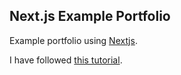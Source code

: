 ## Next.js Example Portfolio

Example portfolio using [Nextjs](https://nextjs.org/).

I have followed [this tutorial](https://www.youtube.com/watch?v=dImgZ_AH7uA&ab_channel=CristianMihai).

